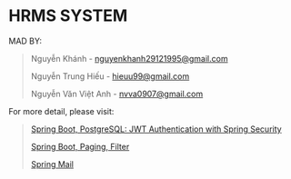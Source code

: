 # HRMS SYSTEM

MAD BY:
> Nguyễn Khánh - nguyenkhanh29121995@gmail.com
> 
> Nguyễn Trung Hiếu - hieuu99@gmail.com
> 
> Nguyễn Văn Việt Anh - nvva0907@gmail.com


For more detail, please visit:
> [Spring Boot, PostgreSQL: JWT Authentication with Spring Security](https://bezkoder.com/spring-boot-jwt-auth-mongodb/)
> 
> [Spring Boot, Paging, Filter](https://howtodoinjava.com/spring-boot2/pagination-sorting-example/)
> 
> [Spring Mail](https://jaxenter.com/java-app-emails-smtp-server-164144.html)
